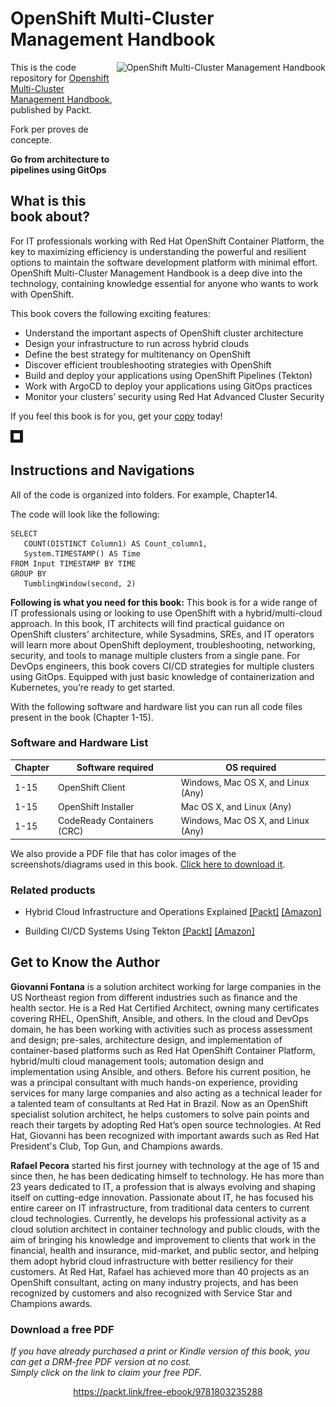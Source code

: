 # OpenShift Multi-Cluster Management Handbook

<a href="https://www.packtpub.com/product/openshift-multi-cluster-management-handbook/9781803235288"><img src="https://static.packt-cdn.com/products/9781803235288/cover/smaller" alt="OpenShift Multi-Cluster Management Handbook" height="256px" align="right"></a>

This is the code repository for [Openshift Multi-Cluster Management Handbook](https://www.packtpub.com/product/openshift-multi-cluster-management-handbook/9781803235288), published by Packt.

Fork per proves de concepte.

**Go from architecture to pipelines using GitOps**

## What is this book about?
For IT professionals working with Red Hat OpenShift Container Platform, the key to maximizing efficiency is understanding the powerful and resilient options to maintain the software development platform with minimal effort. OpenShift Multi-Cluster Management Handbook is a deep dive into the technology, containing knowledge essential for anyone who wants to work with OpenShift. 

This book covers the following exciting features:
* Understand the important aspects of OpenShift cluster architecture
* Design your infrastructure to run across hybrid clouds
* Define the best strategy for multitenancy on OpenShift
* Discover efficient troubleshooting strategies with OpenShift
* Build and deploy your applications using OpenShift Pipelines (Tekton)
* Work with ArgoCD to deploy your applications using GitOps practices
* Monitor your clusters’ security using Red Hat Advanced Cluster Security

If you feel this book is for you, get your [copy](https://www.amazon.com/dp/1803235284) today!

<a href="https://www.packtpub.com/?utm_source=github&utm_medium=banner&utm_campaign=GitHubBanner"><img src="https://raw.githubusercontent.com/PacktPublishing/GitHub/master/GitHub.png" 
alt="https://www.packtpub.com/" border="5" /></a>

## Instructions and Navigations
All of the code is organized into folders. For example, Chapter14.

The code will look like the following:
```
SELECT     
   COUNT(DISTINCT Column1) AS Count_column1,     
   System.TIMESTAMP() AS Time
FROM Input TIMESTAMP BY TIME
GROUP BY     
   TumblingWindow(second, 2)
```

**Following is what you need for this book:**
This book is for a wide range of IT professionals using or looking to use OpenShift with a hybrid/multi-cloud approach. In this book, IT architects will find practical guidance on OpenShift clusters’ architecture, while Sysadmins, SREs, and IT operators will learn more about OpenShift deployment, troubleshooting, networking, security, and tools to manage multiple clusters from a single pane. For DevOps engineers, this book covers CI/CD strategies for multiple clusters using GitOps. Equipped with just basic knowledge of containerization and Kubernetes, you’re ready to get started.

With the following software and hardware list you can run all code files present in the book (Chapter 1-15).
### Software and Hardware List
| Chapter | Software required | OS required |
| -------- | ------------------------------------ | ----------------------------------- |
| 1-15 | OpenShift Client | Windows, Mac OS X, and Linux (Any) |
| 1-15 | OpenShift Installer | Mac OS X, and Linux (Any) |
| 1-15 | CodeReady Containers (CRC) | Windows, Mac OS X, and Linux (Any) |

We also provide a PDF file that has color images of the screenshots/diagrams used in this book. [Click here to download it]( https://static.packt-cdn.com/downloads/9781803235288_ColorImages.pdf).

### Related products
* Hybrid Cloud Infrastructure and Operations Explained [[Packt]](https://www.packtpub.com/product/hybrid-cloud-infrastructure-and-operations-explained/9781803248318) [[Amazon]](https://www.amazon.com/dp/1803248319)

* Building CI/CD Systems Using Tekton [[Packt]](https://www.packtpub.com/product/building-cicd-systems-using-tekton/9781801078214) [[Amazon]](https://www.amazon.in//dp/1801078211)

## Get to Know the Author
**Giovanni Fontana**
is a solution architect working for large companies in the US Northeast region from different industries such as finance and the health sector. He is a Red Hat Certified Architect, owning many certificates covering RHEL, OpenShift, Ansible, and others. In the cloud and DevOps domain, he has been working with activities such as process assessment and design; pre-sales, architecture design, and implementation of container-based platforms such as Red Hat OpenShift Container Platform, hybrid/multi cloud management tools; automation design and implementation using Ansible, and others. Before his current position, he was a principal consultant with much hands-on experience, providing services for many large companies and also acting as a technical leader for a talented team of consultants at Red Hat in Brazil. Now as an OpenShift specialist solution architect, he helps customers to solve pain points and reach their targets by adopting Red Hat’s open source technologies.
At Red Hat, Giovanni has been recognized with important awards such as Red Hat President's Club, Top Gun, and Champions awards.

**Rafael Pecora**
started his first journey with technology at the age of 15 and since then, he has been dedicating himself to technology. He has more than 23 years dedicated to IT, a profession that is always evolving and shaping itself on cutting-edge innovation. Passionate about IT, he has focused his entire career on IT infrastructure, from traditional data centers to current cloud technologies. Currently, he develops his professional activity as a cloud solution architect in container technology and public clouds, with the aim of bringing his knowledge and improvement to clients that work in the financial, health and insurance, mid-market, and public sector, and helping them adopt hybrid cloud infrastructure with better resiliency for their customers. At Red Hat, Rafael has achieved more than 40 projects as an OpenShift consultant, acting on many industry projects, and has been recognized by customers and also recognized with Service Star and Champions awards.

### Download a free PDF

 <i>If you have already purchased a print or Kindle version of this book, you can get a DRM-free PDF version at no cost.<br>Simply click on the link to claim your free PDF.</i>
<p align="center"> <a href="https://packt.link/free-ebook/9781803235288">https://packt.link/free-ebook/9781803235288 </a> </p>
